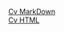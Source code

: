 [Cv MarkDown](https://ssmakaka.github.io/rsschool-cv/cv) <br>
[Cv HTML](https://ssmakaka.github.io/rsschool-cv/)